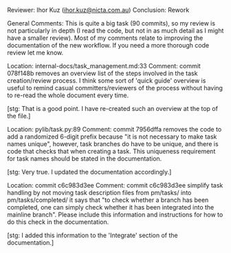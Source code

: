 Reviewer: Ihor Kuz (ihor.kuz@nicta.com.au)
Conclusion: Rework

General Comments:
This is quite a big task (90 commits), so my review is not particularly in depth
(I read the code, but not in as much detail as I might have a smaller review).
Most of my comments relate to improving the documentation of the new workflow.
If you need a more thorough code review let me know.

Location: internal-docs/task_management.md:33
Comment:
commit 078f148b removes an overview list of the steps involved in the task creation/review process.
I think some sort of 'quick guide' overview is useful to remind casual committers/reviewers of the process without having to re-read the whole document every time.

[stg: That is a good point.
I have re-created such an overview at the top of the file.]

Location: pylib/task.py:89
Comment:
commit 7956dffa removes the code to add a randomized 6-digit prefix because "it is not necessary to make task names unique", however, task branches do have to be unique, and there is code that checks that when creating a task.
This uniqueness requirement for task names should be stated in the documentation.

[stg: Very true.
I updated the documentation accordingly.]

Location: commit c6c983d3ee
Comment:
commit c6c983d3ee simplify task handling by not moving task description files from pm/tasks/ into pm/tasks/completed/ it says that "to check whether a branch has been completed, one can simply check whether it has been integrated into the mainline branch".
Please include this information and instructions for how to do this check in the documentation.

[stg: I added this information to the 'Integrate' section of the documentation.]
